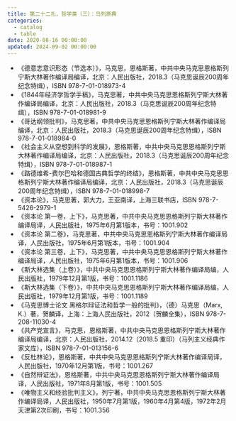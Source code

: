 ```yaml
---
title: 第二十二扎，哲学类（三）：马列原典
categories:
  - catalog
  - table
date: 2020-08-16 00:00:00
updated: 2024-09-02 00:00:00
---
```


- 《德意志意识形态（节选本）》，马克思，恩格斯著，中共中央马克思恩格斯列宁斯大林著作编译局编译，北京：人民出版社，2018.3（马克思诞辰200周年纪念特缉），ISBN 978-7-01-018973-4
- 《1844年经济学哲学手稿》，马克思著，中共中央马克思恩格斯列宁斯大林著作编译局编译，北京：人民出版社，2018.3（马克思诞辰200周年纪念特缉），ISBN 978-7-01-018981-9
- 《哥达纲领批判》，马克思著，中共中央马克思恩格斯列宁斯大林著作编译局编译，北京：人民出版社，2018.3（马克思诞辰200周年纪念特缉），ISBN 978-7-01-018984-0
- 《社会主义从空想到科学的发展》，恩格斯著，中共中央马克思恩格斯列宁斯大林著作编译局编译，北京：人民出版社，2018.3（马克思诞辰200周年纪念特缉），ISBN 978-7-01-018987-1
- 《路德维希-费尔巴哈和德国古典哲学的终结》，恩格斯著，中共中央马克思恩格斯列宁斯大林著作编译局编译，北京：人民出版社，2018.3（马克思诞辰200周年纪念特缉），ISBN 978-7-01-018998-7
- 《资本论》，马克思著，郭大力，王亚南译，上海三联书店，ISBN 978-7-5426-2979-1
- 《资本论 第一卷，上下》，马克思著，中共中央马克思恩格斯列宁斯大林著作编译局译，人民出版社，1975年6月第1版本，书号：1001.902
- 《资本论 第二卷》，马克思著，中共中央马克思恩格斯列宁斯大林著作编译局译，人民出版社，1975年6月第1版本，书号：1001.904
- 《资本论 第三卷，上下》，马克思著，中共中央马克思恩格斯列宁斯大林著作编译局译，人民出版社，1975年6月第1版本，书号：1001.906
- 《斯大林选集（上卷）》，中共中央马克思恩格斯列宁斯大林著作编译局编，人民出版社，1979年12月第1版，书号：1001.1186
- 《斯大林选集（下卷）》，中共中央马克思恩格斯列宁斯大林著作编译局编，人民出版社，1979年12月第1版，书号：1001.1189
- 《马克思博士论文 黑格尔辩证法和哲学一般的批判》，（德）马克思（Marx, K.）著，贺麟译，上海：上海人民出版社，2012（贺麟全集），ISBN 978-7-208-11030-4
- 《共产党宣言》，马克思，恩格斯著，中共中央马克思恩格斯列宁斯大林著作编译局编译，北京：人民出版社，2014.12（2018.5 重印）（马列主义经典作家文库），ISBN 978-7-01-013156-6
- 《反杜林论》，恩格斯著，中共中央马克思恩格斯列宁斯大林著作编译局译，人民出版社，1970年12月第1版，书号：1001.267
- 《自然辩证法》，恩格斯著，中共中央马克思恩格斯列宁斯大林著作编译局译，人民出版社，1971年8月第1版，书号：1001.505
- 《唯物主义和经验批判主义》，列宁著，中共中央马克思恩格斯列宁斯大林著作编译局译，人民出版社，1950年7月第1版，1960年4月第4版，1972年2月天津第2次印刷，书号：1001.356